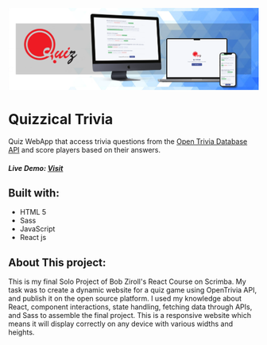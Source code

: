 ![preview img](/banner.png)
# Quizzical Trivia
Quiz WebApp that access trivia questions from the [Open Trivia Database API](https://opentdb.com/api_config.php) and score players based on their answers.

##### Live Demo: [Visit](allenpayne17.github.io/Quizzical-trivia/)
## Built with:
- HTML 5
- Sass
- JavaScript
- React js
## About This project:
This is my final Solo Project of Bob Ziroll's React Course on Scrimba. My task was to create a dynamic website for a quiz game using OpenTrivia API, and publish it on the open source platform. I used my knowledge about React, component interactions, state handling, fetching data through APIs, and Sass to assemble the final project. This is a responsive website which means it will display correctly on any device with various widths and heights.